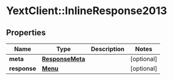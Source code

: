 # YextClient::InlineResponse2013

## Properties
Name | Type | Description | Notes
------------ | ------------- | ------------- | -------------
**meta** | [**ResponseMeta**](ResponseMeta.md) |  | [optional] 
**response** | [**Menu**](Menu.md) |  | [optional] 



